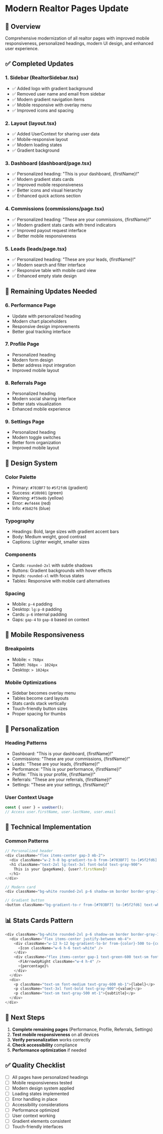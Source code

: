 # Modern Realtor Pages Update

## 🎯 Overview
Comprehensive modernization of all realtor pages with improved mobile responsiveness, personalized headings, modern UI design, and enhanced user experience.

## ✅ Completed Updates

### 1. **Sidebar (RealtorSidebar.tsx)**
- ✅ Added logo with gradient background
- ✅ Removed user name and email from sidebar
- ✅ Modern gradient navigation items
- ✅ Mobile responsive with overlay menu
- ✅ Improved icons and spacing

### 2. **Layout (layout.tsx)**
- ✅ Added UserContext for sharing user data
- ✅ Mobile-responsive layout
- ✅ Modern loading states
- ✅ Gradient background

### 3. **Dashboard (dashboard/page.tsx)**
- ✅ Personalized heading: "This is your dashboard, {firstName}!"
- ✅ Modern gradient stats cards
- ✅ Improved mobile responsiveness
- ✅ Better icons and visual hierarchy
- ✅ Enhanced quick actions section

### 4. **Commissions (commissions/page.tsx)**
- ✅ Personalized heading: "These are your commissions, {firstName}!"
- ✅ Modern gradient stats cards with trend indicators
- ✅ Improved payout request interface
- ✅ Better mobile responsiveness

### 5. **Leads (leads/page.tsx)**
- ✅ Personalized heading: "These are your leads, {firstName}!"
- ✅ Modern search and filter interface
- ✅ Responsive table with mobile card view
- ✅ Enhanced empty state design

## 🔄 Remaining Updates Needed

### 6. **Performance Page**
- Update with personalized heading
- Modern chart placeholders
- Responsive design improvements
- Better goal tracking interface

### 7. **Profile Page**
- Personalized heading
- Modern form design
- Better address input integration
- Improved mobile layout

### 8. **Referrals Page**
- Personalized heading
- Modern social sharing interface
- Better stats visualization
- Enhanced mobile experience

### 9. **Settings Page**
- Personalized heading
- Modern toggle switches
- Better form organization
- Improved mobile layout

## 🎨 Design System

### **Color Palette**
- Primary: `#703BF7` to `#5f2fd6` (gradient)
- Success: `#10b981` (green)
- Warning: `#f59e0b` (yellow)
- Error: `#ef4444` (red)
- Info: `#3b82f6` (blue)

### **Typography**
- Headings: Bold, large sizes with gradient accent bars
- Body: Medium weight, good contrast
- Captions: Lighter weight, smaller sizes

### **Components**
- Cards: `rounded-2xl` with subtle shadows
- Buttons: Gradient backgrounds with hover effects
- Inputs: `rounded-xl` with focus states
- Tables: Responsive with mobile card alternatives

### **Spacing**
- Mobile: `p-4` padding
- Desktop: `lg:p-8` padding
- Cards: `p-6` internal padding
- Gaps: `gap-4` to `gap-8` based on context

## 📱 Mobile Responsiveness

### **Breakpoints**
- Mobile: `< 768px`
- Tablet: `768px - 1024px`
- Desktop: `> 1024px`

### **Mobile Optimizations**
- Sidebar becomes overlay menu
- Tables become card layouts
- Stats cards stack vertically
- Touch-friendly button sizes
- Proper spacing for thumbs

## 🎯 Personalization

### **Heading Patterns**
- Dashboard: "This is your dashboard, {firstName}!"
- Commissions: "These are your commissions, {firstName}!"
- Leads: "These are your leads, {firstName}!"
- Performance: "This is your performance, {firstName}!"
- Profile: "This is your profile, {firstName}!"
- Referrals: "These are your referrals, {firstName}!"
- Settings: "These are your settings, {firstName}!"

### **User Context Usage**
```typescript
const { user } = useUser();
// Access user.firstName, user.lastName, user.email
```

## 🔧 Technical Implementation

### **Common Patterns**
```typescript
// Personalized header
<div className="flex items-center gap-3 mb-2">
  <div className="w-2 h-8 bg-gradient-to-b from-[#703BF7] to-[#5f2fd6] rounded-full"></div>
  <h1 className="text-2xl lg:text-3xl font-bold text-gray-900">
    This is your {pageName}, {user?.firstName}!
  </h1>
</div>

// Modern card
<div className="bg-white rounded-2xl p-6 shadow-sm border border-gray-100 hover:shadow-md transition-shadow">

// Gradient button
<button className="bg-gradient-to-r from-[#703BF7] to-[#5f2fd6] text-white px-6 py-3 rounded-xl hover:from-[#5f2fd6] hover:to-[#4c1d95] transition-all duration-200 font-medium shadow-lg">
```

## 📊 Stats Cards Pattern
```typescript
<div className="bg-white rounded-2xl p-6 shadow-sm border border-gray-100 hover:shadow-md transition-shadow">
  <div className="flex items-center justify-between mb-4">
    <div className="w-12 h-12 bg-gradient-to-br from-{color}-500 to-{color}-600 rounded-xl flex items-center justify-center">
      <Icon className="w-6 h-6 text-white" />
    </div>
    <div className="flex items-center gap-1 text-green-600 text-sm font-medium">
      <FiArrowUpRight className="w-4 h-4" />
      +{percentage}%
    </div>
  </div>
  <div>
    <p className="text-sm font-medium text-gray-600 mb-1">{label}</p>
    <p className="text-3xl font-bold text-gray-900">{value}</p>
    <p className="text-sm text-gray-500 mt-1">{subtitle}</p>
  </div>
</div>
```

## 🎯 Next Steps

1. **Complete remaining pages** (Performance, Profile, Referrals, Settings)
2. **Test mobile responsiveness** on all devices
3. **Verify personalization** works correctly
4. **Check accessibility** compliance
5. **Performance optimization** if needed

## ✅ Quality Checklist

- [ ] All pages have personalized headings
- [ ] Mobile responsiveness tested
- [ ] Modern design system applied
- [ ] Loading states implemented
- [ ] Error handling in place
- [ ] Accessibility considerations
- [ ] Performance optimized
- [ ] User context working
- [ ] Gradient elements consistent
- [ ] Touch-friendly interfaces